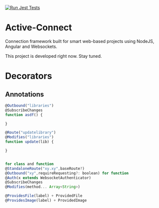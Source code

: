 [![Run Jest Tests](https://github.com/HiptJo/active-connect/actions/workflows/test.yml/badge.svg?branch=master)](https://github.com/HiptJo/active-connect/actions/workflows/test.yml)

# Active-Connect

Connection framework built for smart web-based projects using NodeJS, Angular and Websockets.

This project is developed right now. Stay tuned.

# Decorators

## Annotations

```javascript
@Outbound("libraries")
@SubscribeChanges
function asdf() {

}

@Route("updatelibrary")
@Modifies("libraries")
function update(lib) {

}


for class and function
@StandaloneRoute("xy.xy",baseRoute?)
@Outbound("xy",requireRequesting?: boolean) for function
@Auth(x extends WebsocketAuthenticator)
@SubscribeChanges
@Modifies(method... Array<String>)

@ProvidesFile(label) + ProvidedFile
@ProvidesImage(label) + ProvidedImage
```
